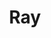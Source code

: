 ---
title: 'Ray'
description: 'Generate and distribute visually pleasing representations of your source code.'
link: 'https://ray.so/'
imageURL: 'https://res.cloudinary.com/dc6mrv5cb/image/upload/v1718793603/personal-resources/tools/ray.so__as57vr_rxz7gn.webp'
---